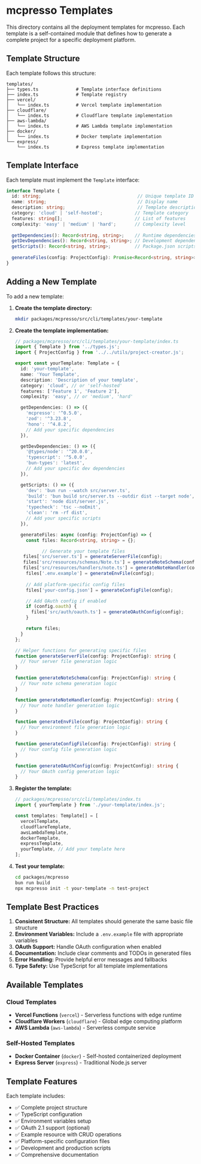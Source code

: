 # mcpresso Templates

This directory contains all the deployment templates for mcpresso. Each template is a self-contained module that defines how to generate a complete project for a specific deployment platform.

## Template Structure

Each template follows this structure:

```
templates/
├── types.ts              # Template interface definitions
├── index.ts              # Template registry
├── vercel/
│   └── index.ts          # Vercel template implementation
├── cloudflare/
│   └── index.ts          # Cloudflare template implementation
├── aws-lambda/
│   └── index.ts          # AWS Lambda template implementation
├── docker/
│   └── index.ts          # Docker template implementation
└── express/
    └── index.ts          # Express template implementation
```

## Template Interface

Each template must implement the `Template` interface:

```typescript
interface Template {
  id: string;                                    // Unique template ID
  name: string;                                  // Display name
  description: string;                           // Template description
  category: 'cloud' | 'self-hosted';            // Template category
  features: string[];                           // List of features
  complexity: 'easy' | 'medium' | 'hard';       // Complexity level
  
  getDependencies(): Record<string, string>;    // Runtime dependencies
  getDevDependencies(): Record<string, string>; // Development dependencies
  getScripts(): Record<string, string>;         // Package.json scripts
  
  generateFiles(config: ProjectConfig): Promise<Record<string, string>>;
}
```

## Adding a New Template

To add a new template:

1. **Create the template directory:**
   ```bash
   mkdir packages/mcpresso/src/cli/templates/your-template
   ```

2. **Create the template implementation:**
   ```typescript
   // packages/mcpresso/src/cli/templates/your-template/index.ts
   import { Template } from '../types.js';
   import { ProjectConfig } from '../../utils/project-creator.js';

   export const yourTemplate: Template = {
     id: 'your-template',
     name: 'Your Template',
     description: 'Description of your template',
     category: 'cloud', // or 'self-hosted'
     features: ['Feature 1', 'Feature 2'],
     complexity: 'easy', // or 'medium', 'hard'

     getDependencies: () => ({
       'mcpresso': '^0.5.0',
       'zod': '^3.23.8',
       'hono': '^4.8.2',
       // Add your specific dependencies
     }),

     getDevDependencies: () => ({
       '@types/node': '^20.0.0',
       'typescript': '^5.0.0',
       'bun-types': 'latest',
       // Add your specific dev dependencies
     }),

     getScripts: () => ({
       'dev': 'bun run --watch src/server.ts',
       'build': 'bun build src/server.ts --outdir dist --target node',
       'start': 'node dist/server.js',
       'typecheck': 'tsc --noEmit',
       'clean': 'rm -rf dist',
       // Add your specific scripts
     }),

     generateFiles: async (config: ProjectConfig) => {
       const files: Record<string, string> = {};

             // Generate your template files
      files['src/server.ts'] = generateServerFile(config);
      files['src/resources/schemas/Note.ts'] = generateNoteSchema(config);
      files['src/resources/handlers/note.ts'] = generateNoteHandler(config);
       files['.env.example'] = generateEnvFile(config);
       
       // Add platform-specific config files
       files['your-config.json'] = generateConfigFile(config);

       // Add OAuth config if enabled
       if (config.oauth) {
         files['src/auth/oauth.ts'] = generateOAuthConfig(config);
       }

       return files;
     }
   };

   // Helper functions for generating specific files
   function generateServerFile(config: ProjectConfig): string {
     // Your server file generation logic
   }

   function generateNoteSchema(config: ProjectConfig): string {
     // Your note schema generation logic
   }

   function generateNoteHandler(config: ProjectConfig): string {
     // Your note handler generation logic
   }

   function generateEnvFile(config: ProjectConfig): string {
     // Your environment file generation logic
   }

   function generateConfigFile(config: ProjectConfig): string {
     // Your config file generation logic
   }

   function generateOAuthConfig(config: ProjectConfig): string {
     // Your OAuth config generation logic
   }
   ```

3. **Register the template:**
   ```typescript
   // packages/mcpresso/src/cli/templates/index.ts
   import { yourTemplate } from './your-template/index.js';

   const templates: Template[] = [
     vercelTemplate,
     cloudflareTemplate,
     awsLambdaTemplate,
     dockerTemplate,
     expressTemplate,
     yourTemplate, // Add your template here
   ];
   ```

4. **Test your template:**
   ```bash
   cd packages/mcpresso
   bun run build
   npx mcpresso init -t your-template -n test-project
   ```

## Template Best Practices

1. **Consistent Structure:** All templates should generate the same basic file structure
2. **Environment Variables:** Include a `.env.example` file with appropriate variables
3. **OAuth Support:** Handle OAuth configuration when enabled
4. **Documentation:** Include clear comments and TODOs in generated files
5. **Error Handling:** Provide helpful error messages and fallbacks
6. **Type Safety:** Use TypeScript for all template implementations

## Available Templates

### Cloud Templates
- **Vercel Functions** (`vercel`) - Serverless functions with edge runtime
- **Cloudflare Workers** (`cloudflare`) - Global edge computing platform
- **AWS Lambda** (`aws-lambda`) - Serverless compute service

### Self-Hosted Templates
- **Docker Container** (`docker`) - Self-hosted containerized deployment
- **Express Server** (`express`) - Traditional Node.js server

## Template Features

Each template includes:
- ✅ Complete project structure
- ✅ TypeScript configuration
- ✅ Environment variables setup
- ✅ OAuth 2.1 support (optional)
- ✅ Example resource with CRUD operations
- ✅ Platform-specific configuration files
- ✅ Development and production scripts
- ✅ Comprehensive documentation 
